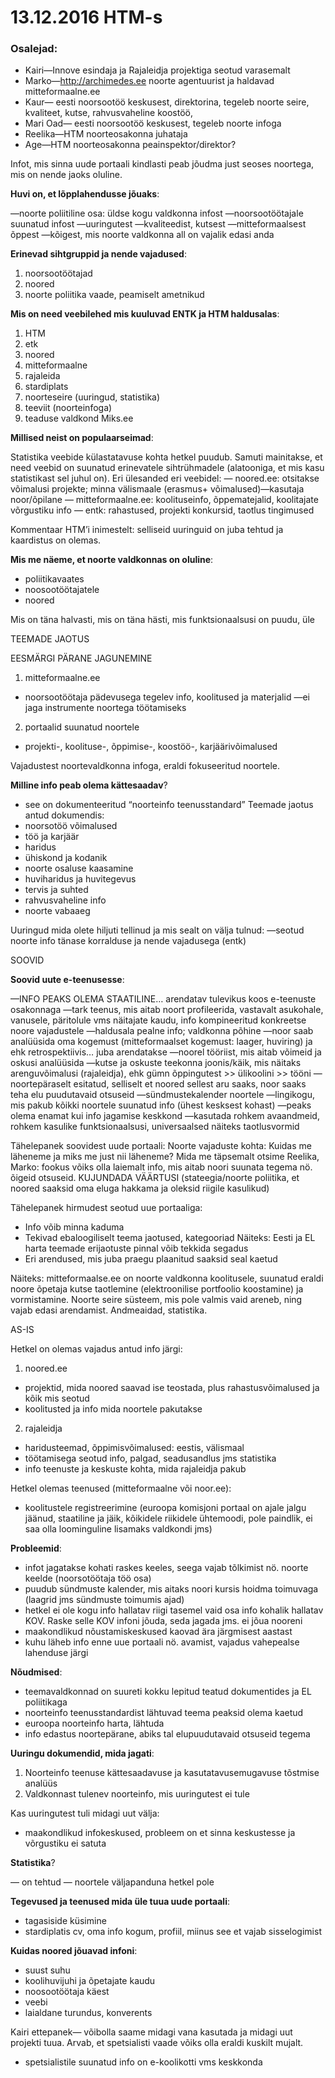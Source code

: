 
# 13.12.2016 HTM-s

### Osalejad:

 * Kairi—Innove esindaja ja Rajaleidja projektiga seotud varasemalt
 * Marko—http://archimedes.ee noorte agentuurist ja haldavad mitteformaalne.ee 
 * Kaur— eesti noorsootöö keskusest, direktorina, tegeleb noorte seire, kvaliteet, kutse, rahvusvaheline koostöö,  
 * Mari Oad— eesti noorsootöö keskusest, tegeleb noorte infoga
 * Reelika—HTM noorteosakonna juhataja
 * Age—HTM noorteosakonna peainspektor/direktor?

Infot, mis sinna uude portaali kindlasti peab jõudma just seoses noortega, mis on nende jaoks oluline.

**Huvi on, et lõpplahendusse jõuaks**:

—noorte poliitiline osa: üldse kogu valdkonna infost
—noorsootöötajale suunatud infost
—uuringutest
—kvaliteedist, kutsest
—mitteformaalsest õppest
—kõigest, mis noorte valdkonna all on vajalik edasi anda

**Erinevad sihtgruppid ja nende vajadused**:

1. noorsootöötajad
2. noored
3. noorte poliitika vaade, peamiselt ametnikud

**Mis on need veebilehed mis kuuluvad ENTK ja HTM haldusalas**:

1. HTM
2. etk
3. noored
4. mitteformaalne
5. rajaleida
6. stardiplats
7. noorteseire (uuringud, statistika)
8. teeviit (noorteinfoga)
9. teaduse valdkond Miks.ee

**Millised neist on populaarseimad**:

Statistika veebide külastatavuse kohta hetkel puudub. Samuti mainitakse, et need veebid on suunatud erinevatele sihtrühmadele (alatooniga, et mis kasu statistikast sel juhul on).
Eri ülesanded eri veebidel:
— noored.ee: otsitakse võimalusi projekte; minna välismaale (erasmus+ võimalused)—kasutaja noor/õpilane
— mitteformaalne.ee: koolituseinfo, õppematejalid, koolitajate võrgustiku info
— entk: rahastused, projekti konkursid, taotlus tingimused 

Kommentaar HTM’i inimestelt: selliseid uuringuid on juba tehtud ja kaardistus on olemas.

**Mis me näeme, et noorte valdkonnas on oluline**: 

 * poliitikavaates
 * noosootöötajatele
 * noored

Mis on täna halvasti, mis on täna hästi, mis funktsionaalsusi on puudu, üle

TEEMADE JAOTUS

EESMÄRGI PÄRANE JAGUNEMINE
1. mitteformaalne.ee
 * noorsootöötaja pädevusega tegelev info, koolitused ja materjalid
—ei jaga instrumente noortega töötamiseks
2. portaalid suunatud noortele
 * projekti-, koolituse-, õppimise-, koostöö-, karjäärivõimalused

Vajadustest noortevaldkonna infoga, eraldi fokuseeritud noortele.

**Milline info peab olema kättesaadav**? 

* see on dokumenteeritud “noorteinfo teenusstandard” 
Teemade jaotus antud dokumendis: 
* noorsotöö võimalused
* töö ja karjäär
* haridus
* ühiskond ja kodanik
* noorte osaluse kaasamine
* huviharidus ja huvitegevus
* tervis ja suhted
* rahvusvaheline info
* noorte vabaaeg

Uuringud mida olete hiljuti tellinud ja mis sealt on välja tulnud:
—seotud noorte info tänase korralduse ja nende vajadusega (entk)

SOOVID

**Soovid uute e-teenusesse**:

—INFO PEAKS OLEMA STAATILINE… arendatav tulevikus koos e-teenuste osakonnaga 
—tark teenus, mis aitab noort profileerida, vastavalt asukohale, vanusele, päritolule vms näitajate kaudu, info kompineeritud konkreetse noore vajadustele
—haldusala pealne info; valdkonna põhine
—noor saab analüüsida oma kogemust (mitteformaalset kogemust: laager, huviring) ja ehk retrospektiivis… juba arendatakse
—noorel tööriist, mis aitab võimeid ja oskusi analüüsida
—kutse ja oskuste teekonna joonis/käik, mis näitaks arenguvõimalusi (rajaleidja), ehk gümn õppingutest >> ülikoolini >> tööni
—noortepäraselt esitatud, selliselt et noored sellest aru saaks, noor saaks teha elu puudutavaid otsuseid
—sündmustekalender noortele
—lingikogu, mis pakub kõikki noortele suunatud info (ühest kesksest kohast)
—peaks olema enamat kui info jagamise keskkond
—kasutada rohkem avaandmeid, rohkem kasulike funktsionaalsusi, universaalsed näiteks taotlusvormid


Tähelepanek soovidest uude portaali:
Noorte vajaduste kohta: Kuidas me läheneme ja miks me just nii läheneme? Mida me täpsemalt otsime
Reelika, Marko: fookus võiks olla laiemalt info, mis aitab noori suunata tegema nö. õigeid otsuseid. KUJUNDADA VÄÄRTUSI (stateegia/noorte poliitika, et noored saaksid oma eluga hakkama ja oleksid riigile kasulikud)

Tähelepanek hirmudest seotud uue portaaliga:
 * Info võib minna kaduma
 * Tekivad ebaloogiliselt teema jaotused, kategooriad
Näiteks: Eesti ja EL harta teemade erijaotuste pinnal võib tekkida segadus
 * Eri arendused, mis juba praegu plaanitud saaksid seal kaetud 
 
Näiteks: mitteformaalse.ee on noorte valdkonna koolitusele, suunatud eraldi noore õpetaja kutse taotlemine (elektroonilise portfoolio koostamine) ja vormistamine.
Noorte seire süsteem, mis pole valmis vaid areneb, ning vajab edasi arendamist. Andmeaidad, statistika. 

AS-IS

Hetkel on olemas vajadus antud info järgi: 
1. noored.ee
 * projektid, mida noored saavad ise teostada, plus rahastusvõimalused ja kõik mis seotud 
 * koolitusted ja info mida noortele pakutakse
2. rajaleidja
 * haridusteemad, õppimisvõimalused: eestis, välismaal
 * töötamisega seotud info, palgad, seadusandlus jms statistika
 * info teenuste ja keskuste kohta, mida rajaleidja pakub

Hetkel olemas teenused (mitteformaalne või noor.ee):
 * koolitustele registreerimine
(euroopa komisjoni portaal on ajale jalgu jäänud, staatiline ja jäik, kõikidele riikidele ühtemoodi, pole paindlik, ei saa olla loominguline lisamaks valdkondi jms)


**Probleemid**:

 * infot jagatakse kohati raskes keeles, seega vajab tõlkimist nö. noorte keelde (noorsotöötaja töö osa)
 * puudub sündmuste kalender, mis aitaks noori kursis hoidma toimuvaga (laagrid jms sündmuste toimumis ajad)
 * hetkel ei ole kogu info hallatav riigi tasemel vaid osa info kohalik hallatav KOV. Raske selle KOV infoni jõuda, seda jagada jms. ei jõua nooreni
 * maakondlikud nõustamiskeskused kaovad ära järgmisest aastast
 * kuhu läheb info enne uue portaali nö. avamist, vajadus vahepealse lahenduse järgi

**Nõudmised**:

 * teemavaldkonnad on suureti kokku lepitud teatud dokumentides ja EL poliitikaga
 * noorteinfo teenusstandardist lähtuvad teema peaksid olema kaetud 
 * euroopa noorteinfo harta, lähtuda
 * info edastus noortepärane, abiks tal elupuudutavaid otsuseid tegema


**Uuringu dokumendid, mida jagati**:

1. Noorteinfo teenuse kättesaadavuse ja kasutatavusemugavuse tõstmise analüüs
2. Valdkonnast tulenev noorteinfo, mis uuringutest ei tule
 
Kas uuringutest tuli midagi uut välja:
 * maakondlikud infokeskused, probleem on et sinna keskustesse ja võrgustiku ei satuta

**Statistika**?

— on tehtud
— noortele väljapanduna hetkel pole

**Tegevused ja teenused mida üle tuua uude portaali**:

 * tagasiside küsimine
 * stardiplatis cv, oma info kogum, profiil, miinus see et vajab sisselogimist

**Kuidas noored jõuavad infoni**:

 * suust suhu
 * koolihuvijuhi ja õpetajate kaudu
 * noosootöötaja käest
 * veebi
 * laialdane turundus, konverents

Kairi ettepanek— võibolla saame midagi vana kasutada ja midagi uut projekti tuua. Arvab, et spetsialisti vaade võiks olla eraldi kuskilt mujalt.
* spetsialistile suunatud info on e-koolikotti vms keskkonda
